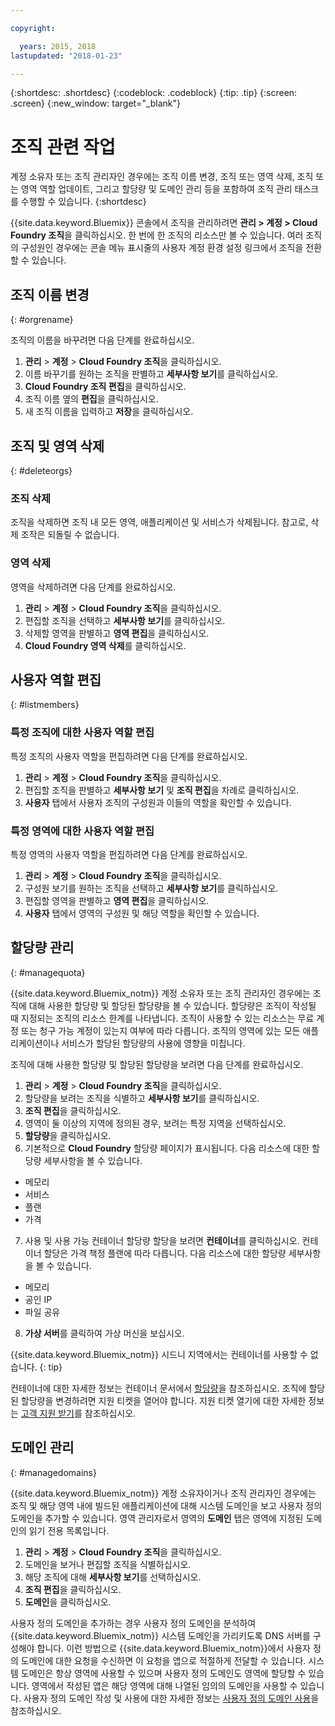 ```yaml
---

copyright:

  years: 2015, 2018
lastupdated: "2018-01-23"

---
```


{:shortdesc: .shortdesc}
{:codeblock: .codeblock}
{:tip: .tip}
{:screen: .screen}
{:new_window: target="_blank"}

# 조직 관련 작업
계정 소유자 또는 조직 관리자인 경우에는 조직 이름 변경, 조직 또는 영역 삭제, 조직 또는 영역 역할 업데이트, 그리고 할당량 및 도메인 관리 등을 포함하여 조직 관리 태스크를 수행할 수 있습니다.
{:shortdesc}

{{site.data.keyword.Bluemix}} 콘솔에서 조직을 관리하려면 **관리 > 계정 > Cloud Foundry 조직**을 클릭하십시오. 한 번에 한 조직의 리소스만 볼 수 있습니다. 여러 조직의 구성원인 경우에는 콘솔 메뉴 표시줄의 사용자 계정 환경 설정 링크에서 조직을 전환할 수 있습니다.

## 조직 이름 변경
{: #orgrename}

조직의 이름을 바꾸려면 다음 단계를 완료하십시오.
1. **관리** > **계정** > **Cloud Foundry 조직**을 클릭하십시오.
2. 이름 바꾸기를 원하는 조직을 판별하고 **세부사항 보기**를 클릭하십시오.
3. **Cloud Foundry 조직 편집**을 클릭하십시오.
4. 조직 이름 옆의 **편집**을 클릭하십시오.
5. 새 조직 이름을 입력하고 **저장**을 클릭하십시오.

## 조직 및 영역 삭제
{: #deleteorgs}

### 조직 삭제

조직을 삭제하면 조직 내 모든 영역, 애플리케이션 및 서비스가 삭제됩니다.  참고로, 삭제 조작은 되돌릴 수 없습니다. 

### 영역 삭제

영역을 삭제하려면 다음 단계를 완료하십시오.

1. **관리** > **계정** > **Cloud Foundry 조직**을 클릭하십시오.
2. 편집할 조직을 선택하고 **세부사항 보기**를 클릭하십시오.
3. 삭제할 영역을 판별하고 **영역 편집**을 클릭하십시오.
4. **Cloud Foundry 영역 삭제**를 클릭하십시오.

## 사용자 역할 편집
{: #listmembers}

### 특정 조직에 대한 사용자 역할 편집 

특정 조직의 사용자 역할을 편집하려면 다음 단계를 완료하십시오.

1. **관리** > **계정** > **Cloud Foundry 조직**을 클릭하십시오.
2. 편집할 조직을 판별하고 **세부사항 보기** 및 **조직 편집**을 차례로 클릭하십시오.
4. **사용자** 탭에서 사용자 조직의 구성원과 이들의 역할을 확인할 수 있습니다.

### 특정 영역에 대한 사용자 역할 편집

특정 영역의 사용자 역할을 편집하려면 다음 단계를 완료하십시오.

1. **관리** > **계정** > **Cloud Foundry 조직**을 클릭하십시오.
2. 구성원 보기를 원하는 조직을 선택하고 **세부사항 보기**를 클릭하십시오.
3. 편집할 영역을 판별하고 **영역 편집**을 클릭하십시오.
4. **사용자** 탭에서 영역의 구성원 및 해당 역할을 확인할 수 있습니다.

## 할당량 관리
{: #managequota}

{{site.data.keyword.Bluemix_notm}} 계정 소유자 또는 조직 관리자인 경우에는 조직에 대해 사용한 할당량 및 할당된 할당량을 볼 수 있습니다. 할당량은 조직이 작성될 때 지정되는 조직의 리소스 한계를 나타냅니다. 조직이 사용할 수 있는 리소스는 무료 계정 또는 청구 가능 계정이 있는지 여부에 따라 다릅니다. 조직의 영역에 있는 모든 애플리케이션이나 서비스가 할당된 할당량의 사용에 영향을 미칩니다.

조직에 대해 사용한 할당량 및 할당된 할당량을 보려면 다음 단계를 완료하십시오.

1. **관리** &gt; **계정** &gt; **Cloud Foundry 조직**을 클릭하십시오.
2. 할당량을 보려는 조직을 식별하고 **세부사항 보기**를 클릭하십시오.
3. **조직 편집**을 클릭하십시오.
4. 영역이 둘 이상의 지역에 정의된 경우, 보려는 특정 지역을 선택하십시오.
5. **할당량**을 클릭하십시오. 
6. 기본적으로 **Cloud Foundry** 할당량 페이지가 표시됩니다. 다음 리소스에 대한 할당량 세부사항을 볼 수 있습니다.
 * 메모리
 * 서비스
 * 플랜
 * 가격
7. 사용 및 사용 가능 컨테이너 할당량 할당을 보려면 **컨테이너**를 클릭하십시오. 컨테이너 할당은 가격 책정 플랜에 따라 다릅니다. 다음 리소스에 대한 할당량 세부사항을 볼 수 있습니다.
 * 메모리
 * 공인 IP
 * 파일 공유
8. **가상 서버**를 클릭하여 가상 머신을 보십시오.

{{site.data.keyword.Bluemix_notm}} 시드니 지역에서는 컨테이너를 사용할 수 없습니다. 
{: tip}

컨테이너에 대한 자세한 정보는 컨테이너 문서에서 [할당량](/docs/containers/container_planning.html#container_planning_quota)을 참조하십시오.
조직에 할당된 할당량을 변경하려면 지원 티켓을 열어야 합니다. 지원 티켓 열기에 대한 자세한 정보는 [고객 지원 받기](/docs/get-support/howtogetsupport.html#getting-customer-support)를 참조하십시오. 

## 도메인 관리
{: #managedomains}

{{site.data.keyword.Bluemix_notm}} 계정 소유자이거나 조직 관리자인 경우에는 조직 및 해당 영역 내에 빌드된 애플리케이션에 대해 시스템 도메인을 보고 사용자 정의 도메인을 추가할 수 있습니다. 영역 관리자로서 영역의 **도메인** 탭은 영역에 지정된 도메인의 읽기 전용 목록입니다.

1. **관리** &gt; **계정** &gt; **Cloud Foundry 조직**을 클릭하십시오.
2. 도메인을 보거나 편집할 조직을 식별하십시오.
3. 해당 조직에 대해 **세부사항 보기**를 선택하십시오.
4. **조직 편집**을 클릭하십시오.
5. **도메인**을 클릭하십시오.

사용자 정의 도메인을 추가하는 경우 사용자 정의 도메인을 분석하여 {{site.data.keyword.Bluemix_notm}} 시스템 도메인을 가리키도록 DNS 서버를 구성해야 합니다. 이런 방법으로 {{site.data.keyword.Bluemix_notm}}에서 사용자 정의 도메인에 대한 요청을 수신하면 이 요청을 앱으로 적절하게 전달할 수 있습니다. 시스템 도메인은 항상 영역에 사용할 수 있으며 사용자 정의 도메인도 영역에 할당할 수 있습니다. 영역에서 작성된 앱은 해당 영역에 대해 나열된 임의의 도메인을 사용할 수 있습니다. 사용자 정의 도메인 작성 및 사용에 대한 자세한 정보는 [사용자 정의 도메인 사용](/docs/apps/updapps.html#domain)을 참조하십시오.
